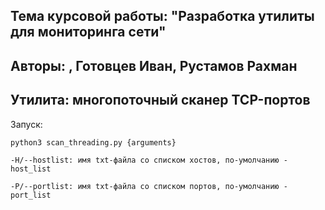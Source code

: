 ## Тема курсовой работы: "Разработка утилиты для мониторинга сети"
## Авторы: , Готовцев Иван, Рустамов Рахман

## Утилита: многопоточный сканер TCP-портов

Запуск:
    
    python3 scan_threading.py {arguments}
    
    -H/--hostlist: имя txt-файла со списком хостов, по-умолчанию - host_list
    
    -P/--portlist: имя txt-файла со списком портов, по-умолчанию - port_list
